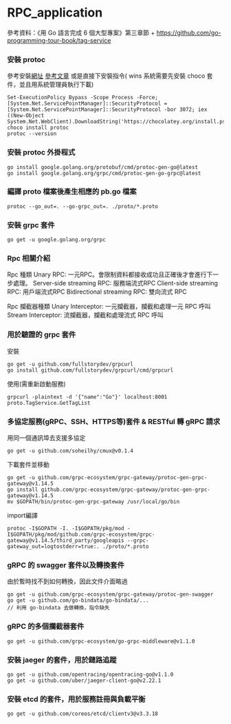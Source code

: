 # RPC_application
參考資料：《用 Go 語言完成 6 個大型專案》第三章節 + https://github.com/go-programming-tour-book/tag-service

### 安裝 protoc
參考安裝[網址](https://github.com/protocolbuffers/protobuf/releases/tag/v3.11.2)
[參考文章](https://ithelp.ithome.com.tw/articles/10250131)
或是直接下安裝指令( wins 系統需要先安裝 choco 套件，並且用系統管理員執行下載)
```
Set-ExecutionPolicy Bypass -Scope Process -Force; [System.Net.ServicePointManager]::SecurityProtocol = [System.Net.ServicePointManager]::SecurityProtocol -bor 3072; iex ((New-Object System.Net.WebClient).DownloadString('https://chocolatey.org/install.ps1'))
choco install protoc
protoc --version
```

### 安裝 protoc 外掛程式
```
go install google.golang.org/protobuf/cmd/protoc-gen-go@latest
go install google.golang.org/grpc/cmd/protoc-gen-go-grpc@latest
```

### 編譯 proto 檔案後產生相應的 pb.go 檔案
```
protoc --go_out=. --go-grpc_out=. ./proto/*.proto
```

### 安裝 grpc 套件
```
go get -u google.golang.org/grpc
```

### Rpc 相關介紹
Rpc 種類
Unary RPC: 一元RPC。會限制資料都接收成功且正確後才會進行下一步處理。
Server-side  streaming RPC: 服務端流式RPC
Client-side streaming RPC: 用戶端流式RPC
Bidirectional streaming RPC: 雙向流式 RPC

Rpc 攔截器種類
Unary Interceptor: 一元攔截器，攔截和處理一元 RPC 呼叫
Stream Interceptor: 流攔截器，攔截和處理流式 RPC 呼叫

### 用於驗證的 grpc 套件
安裝
```
go get -u github.com/fullstorydev/grpcurl
go install github.com/fullstorydev/grpcurl/cmd/grpcurl
```

使用(需重新啟動服務)
```
grpcurl -plaintext -d '{"name":"Go"}' localhost:8001 proto.TagService.GetTagList
```

### 多協定服務(gRPC、SSH、HTTPS等)套件 & RESTful 轉 gRPC 請求
用同一個通訊埠去支援多協定
```
go get -u github.com/soheilhy/cmux@v0.1.4
```
下載套件並移動
```
go get -u github.com/grpc-ecosystem/grpc-gateway/protoc-gen-grpc-gateway@v1.14.5
go install github.com/grpc-ecosystem/grpc-gateway/protoc-gen-grpc-gateway@v1.14.5
mv $GOPATH/bin/protoc-gen-grpc-gateway /usr/local/go/bin
```
import編譯
```
protoc -I$GOPATH -I. -I$GOPATH/pkg/mod -I$GOPATH/pkg/mod/github.com/grpc-ecosystem/grpc-gateway@v1.14.5/third_party/googleapis --grpc-gateway_out=logtostderr=true:. ./proto/*.proto
```

### gRPC 的 swagger 套件以及轉換套件
由於暫時找不到如何轉換，因此文件介面略過
```
go get -u github.com/grpc-ecosystem/grpc-gateway/protoc-gen-swagger
go get -u github.com/go-bindata/go-bindata/...
// 利用 go-bindata 去做轉換，指令缺失
```

### gRPC 的多個攔截器套件
```
go get -u github.com/grpc-ecosystem/go-grpc-middleware@v1.1.0
```

### 安裝 jaeger 的套件，用於鏈路追蹤
```
go get -u github.com/opentracing/opentracing-go@v1.1.0
go get -u github.com/uber/jaeger-client-go@v2.22.1
```

### 安裝 etcd 的套件，用於服務註冊與負載平衡
```
go get -u github.com/coreos/etcd/clientv3@v3.3.18
```
